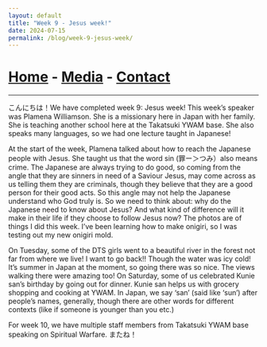 ```yaml
---
layout: default
title: "Week 9 - Jesus week!"
date: 2024-07-15
permalink: /blog/week-9-jesus-week/
---
```

# [Home](/) - [Media](/media.html) - [Contact](/contact.html)
---
<div id="imageGallery"></div>

<script>
$(document).ready(function() {
  $('[data-fancybox="gallery"]').fancybox({
    loop: true, // Enable infinite loop (circular navigation)
    buttons: [
      "zoom",
      "slideShow",
      "fullScreen",
      "thumbs",
      "close"
    ],
    animationEffect: "fade", // Transition effect
    transitionDuration: 500, // Duration of the transition
    keyboard: true // Enable keyboard navigation (arrows)
  });
});

    // Array of image file names (replace with your actual file names)
    var imageFiles = ['week9 (2).png', 'week9 (3).png', 'week9 (4).png', 'week9 (5).png', 'week9 (6).png', 'week9 (7).png', 'week9 (8).png', 'week9 (9).png']; // Add more as needed

    // Reference to the gallery container
    var galleryContainer = document.getElementById('imageGallery');

    // Loop through image files and generate HTML
    imageFiles.forEach(function(fileName) {
        var imagePath = 'https://raw.githubusercontent.com/to3b/to3b.github.io/main/_posts/week-9/' + fileName; // Adjust the path as necessary
        var caption = 'Image ' + fileName; // You can set dynamic captions here
        
        // Create <a> tag for each image
        var link = document.createElement('a');
        link.href = imagePath;
        link.setAttribute('data-fancybox', 'gallery'); // If using Fancybox or similar lightbox

        // Create <img> tag for each image
        var image = document.createElement('img');
        image.src = imagePath;
        image.alt = caption;

        // Append <img> to <a>
        link.appendChild(image);

        // Append <a> to gallery container
        galleryContainer.appendChild(link);
    });
</script>
こんにちは！We have completed week 9: Jesus week! This week’s speaker was Plamena
Williamson. She is a missionary here in Japan with her family. She is teaching another school
here at the Takatsuki YWAM base. She also speaks many languages, so we had one lecture
taught in Japanese!

At the start of the week, Plamena talked about how to reach the Japanese people with Jesus.
She taught us that the word sin (罪ー＞つみ）also means crime. The Japanese are always trying
to do good, so coming from the angle that they are sinners in need of a Saviour Jesus, may
come across as us telling them they are criminals, though they believe that they are a good
person for their good acts. So this angle may not help the Japanese understand who God truly
is. So we need to think about: why do the Japanese need to know about Jesus? And what kind
of difference will it make in their life if they choose to follow Jesus now?
The photos are of things I did this week. I’ve been learning how to make onigiri, so I was testing
out my new onigiri mold.

On Tuesday, some of the DTS girls went to a beautiful river in the forest not far from where we
live! I want to go back!! Though the water was icy cold! It’s summer in Japan at the moment, so
going there was so nice. The views walking there were amazing too!
On Saturday, some of us celebrated Kunie san’s birthday by going out for dinner. Kunie san
helps us with grocery shopping and cooking at YWAM. In Japan, we say ‘san’ (said like ‘sun’)
after people’s names, generally, though there are other words for different contexts (like if
someone is younger than you etc.)

For week 10, we have multiple staff members from Takatsuki YWAM base speaking on Spiritual
Warfare. またね！
